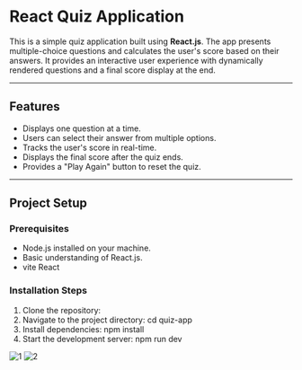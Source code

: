 # React Quiz Application

This is a simple quiz application built using **React.js**. The app presents multiple-choice questions and calculates the user's score based on their answers. It provides an interactive user experience with dynamically rendered questions and a final score display at the end.

---

## Features

- Displays one question at a time.
- Users can select their answer from multiple options.
- Tracks the user's score in real-time.
- Displays the final score after the quiz ends.
- Provides a "Play Again" button to reset the quiz.

---

## Project Setup

### Prerequisites
- Node.js installed on your machine.
- Basic understanding of React.js.
- vite React

### Installation Steps
1. Clone the repository:
2. Navigate to the project directory: cd quiz-app
3. Install dependencies: npm install
4. Start the development server: npm run dev


![1](https://github.com/user-attachments/assets/0c6aa8d6-01ec-4633-8b0f-b991883d9205)
![2](https://github.com/user-attachments/assets/0d80c058-d9b0-4dc4-bb3b-9bf484b7e224)
